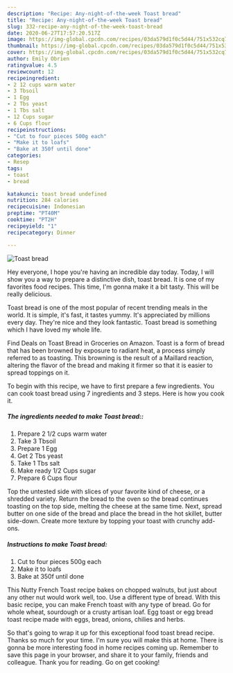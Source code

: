 ```yaml
---
description: "Recipe: Any-night-of-the-week Toast bread"
title: "Recipe: Any-night-of-the-week Toast bread"
slug: 332-recipe-any-night-of-the-week-toast-bread
date: 2020-06-27T17:57:20.517Z
image: https://img-global.cpcdn.com/recipes/03da579d1f0c5d44/751x532cq70/toast-bread-recipe-main-photo.jpg
thumbnail: https://img-global.cpcdn.com/recipes/03da579d1f0c5d44/751x532cq70/toast-bread-recipe-main-photo.jpg
cover: https://img-global.cpcdn.com/recipes/03da579d1f0c5d44/751x532cq70/toast-bread-recipe-main-photo.jpg
author: Emily Obrien
ratingvalue: 4.5
reviewcount: 12
recipeingredient:
- 2 12 cups warm water
- 3 Tbsoil
- 1 Egg
- 2 Tbs yeast
- 1 Tbs salt
- 12 Cups sugar
- 6 Cups flour
recipeinstructions:
- "Cut to four pieces 500g each"
- "Make it to loafs"
- "Bake at 350f until done"
categories:
- Resep
tags:
- toast
- bread

katakunci: toast bread undefined
nutrition: 284 calories
recipecuisine: Indonesian
preptime: "PT40M"
cooktime: "PT2H"
recipeyield: "1"
recipecategory: Dinner

---
```



![Toast bread](https://img-global.cpcdn.com/recipes/03da579d1f0c5d44/751x532cq70/toast-bread-recipe-main-photo.jpg)

Hey everyone, I hope you're having an incredible day today. Today, I will show you a way to prepare a distinctive dish, toast bread. It is one of my favorites food recipes. This time, I'm gonna make it a bit tasty. This will be really delicious.

Toast bread is one of the most popular of recent trending meals in the world. It is simple, it's fast, it tastes yummy. It's appreciated by millions every day. They're nice and they look fantastic. Toast bread is something which I have loved my whole life.

Find Deals on Toast Bread in Groceries on Amazon. Toast is a form of bread that has been browned by exposure to radiant heat, a process simply referred to as toasting. This browning is the result of a Maillard reaction, altering the flavor of the bread and making it firmer so that it is easier to spread toppings on it.


To begin with this recipe, we have to first prepare a few ingredients. You can cook toast bread using 7 ingredients and 3 steps. Here is how you cook it.

##### The ingredients needed to make Toast bread::

1. Prepare 2 1/2 cups warm water
1. Take 3 Tbsoil
1. Prepare 1 Egg
1. Get 2 Tbs yeast
1. Take 1 Tbs salt
1. Make ready 1/2 Cups sugar
1. Prepare 6 Cups flour


Top the untested side with slices of your favorite kind of cheese, or a shredded variety. Return the bread to the oven so the bread continues toasting on the top side, melting the cheese at the same time. Next, spread butter on one side of the bread and place the bread in the hot skillet, butter side-down. Create more texture by topping your toast with crunchy add-ons. 

##### Instructions to make Toast bread:

1. Cut to four pieces 500g each
1. Make it to loafs
1. Bake at 350f until done


This Nutty French Toast recipe bakes on chopped walnuts, but just about any other nut would work well, too. Use a different type of bread. With this basic recipe, you can make French toast with any type of bread. Go for whole wheat, sourdough or a crusty artisan loaf. Egg toast or egg bread toast recipe made with eggs, bread, onions, chilies and herbs. 

So that's going to wrap it up for this exceptional food toast bread recipe. Thanks so much for your time. I'm sure you will make this at home. There is gonna be more interesting food in home recipes coming up. Remember to save this page in your browser, and share it to your family, friends and colleague. Thank you for reading. Go on get cooking!
